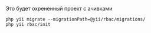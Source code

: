 Это будет охрененный проект с ачивками

```
php yii migrate --migrationPath=@yii/rbac/migrations/
php yii rbac/init
```